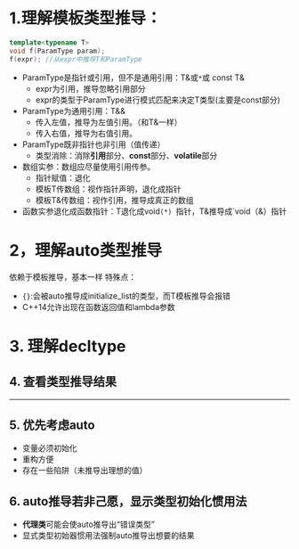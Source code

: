 # 1.理解模板类型推导：
```c++
template<typename T> 
void f(ParamType param); 
f(expr); //从expr中推导T和ParamType
```
- ParamType是指针或引用，但不是通用引用：T&或`*`或 const T&
	- expr为引用，推导忽略引用部分
	- expr的类型于ParamType进行模式匹配来决定T类型(主要是const部分)
- ParamType为通用引用：T&&
	- 传入左值，推导为左值引用。（和T&一样）
	- 传入右值，推导为右值引用。
- ParamType既非指针也非引用（值传递）
	- 类型消除：消除**引用**部分、**const**部分、**volatile**部分
- 数组实参：数组应尽量使用引用传参。
	- 指针赋值：退化
	- 模板T传数组：视作指针声明，退化成指针
	- 模板T&传数组：视作引用，推导成真正的数组
- 函数实参退化成函数指针：T退化成void`(*) `指针，T&推导成`void（&）指针
# 2，理解auto类型推导
依赖于模板推导，基本一样
特殊点：
- `{}`:会被auto推导成initialize_list的类型，而T模板推导会报错
- C++14允许出现在函数返回值和lambda参数

# 3. 理解decltype

## 4. 查看类型推导结果

---
## 5. 优先考虑auto
- 变量必须初始化
- 重构方便
- 存在一些陷阱（未推导出理想的值）

## 6. auto推导若非己愿，显示类型初始化惯用法
- **代理类**可能会使auto推导出“错误类型”
- 显式类型初始器惯用法强制auto推导出想要的结果

